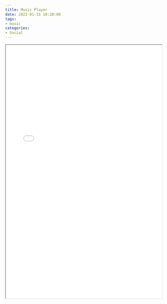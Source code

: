```yaml
---
title: Music Player
date: 2022-01-31 18:28:00
tags:
- music
categories:
- Social
---
```



<iframe width="100%" height="818px" src="/html/music-player.html"></iframe>
